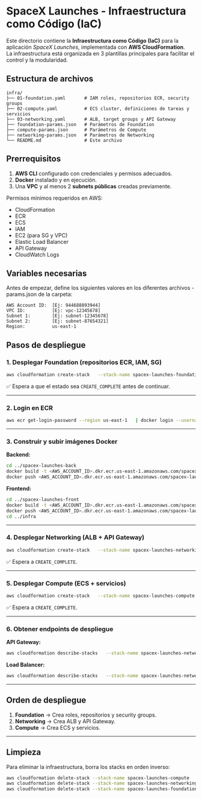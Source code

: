 # SpaceX Launches - Infraestructura como Código (IaC)

Este directorio contiene la **Infraestructura como Código (IaC)** para la aplicación *SpaceX Launches*, implementada con **AWS CloudFormation**.  
La infraestructura está organizada en 3 plantillas principales para facilitar el control y la modularidad.

## Estructura de archivos

```
infra/
├── 01-foundation.yaml       # IAM roles, repositorios ECR, security groups
├── 02-compute.yaml          # ECS cluster, definiciones de tareas y servicios
├── 03-networking.yaml       # ALB, target groups y API Gateway
├── foundation-params.json   # Parámetros de Foundation
├── compute-params.json      # Parámetros de Compute
├── networking-params.json   # Parámetros de Networking
└── README.md                # Este archivo
```

## Prerrequisitos

1. **AWS CLI** configurado con credenciales y permisos adecuados.  
2. **Docker** instalado y en ejecución.  
3. Una **VPC** y al menos 2 **subnets públicas** creadas previamente.  

Permisos mínimos requeridos en AWS:
- CloudFormation  
- ECR  
- ECS  
- IAM  
- EC2 (para SG y VPC)  
- Elastic Load Balancer  
- API Gateway  
- CloudWatch Logs  

## Variables necesarias

Antes de empezar, define los siguientes valores en los diferentes archivos -params.json de la carpeta:

```
AWS Account ID:  [Ej: 944688893944]
VPC ID:          [Ej: vpc-12345678]
Subnet 1:        [Ej: subnet-12345678]
Subnet 2:        [Ej: subnet-87654321]
Region:          us-east-1
```

## Pasos de despliegue

### 1. Desplegar Foundation (repositorios ECR, IAM, SG)

```bash
aws cloudformation create-stack   --stack-name spacex-launches-foundation   --template-body file://01-foundation.yaml   --parameters file://foundation-params.json   --capabilities CAPABILITY_NAMED_IAM   --region us-east-1
```

✅ Espera a que el estado sea `CREATE_COMPLETE` antes de continuar.

---

### 2. Login en ECR

```bash
aws ecr get-login-password --region us-east-1   | docker login --username AWS --password-stdin <AWS_ACCOUNT_ID>.dkr.ecr.us-east-1.amazonaws.com
```

---

### 3. Construir y subir imágenes Docker

**Backend:**
```bash
cd ../spacex-launches-back
docker build -t <AWS_ACCOUNT_ID>.dkr.ecr.us-east-1.amazonaws.com/spacex-launches-back:latest .
docker push <AWS_ACCOUNT_ID>.dkr.ecr.us-east-1.amazonaws.com/spacex-launches-back:latest
```

**Frontend:**
```bash
cd ../spacex-launches-front
docker build -t <AWS_ACCOUNT_ID>.dkr.ecr.us-east-1.amazonaws.com/spacex-launches-front:latest .
docker push <AWS_ACCOUNT_ID>.dkr.ecr.us-east-1.amazonaws.com/spacex-launches-front:latest
cd ../infra
```

---

### 4. Desplegar Networking (ALB + API Gateway)

```bash
aws cloudformation create-stack   --stack-name spacex-launches-networking   --template-body file://03-networking.yaml   --parameters file://networking-params.json   --region us-east-1
```

✅ Espera a `CREATE_COMPLETE`.

---

### 5. Desplegar Compute (ECS + servicios)

```bash
aws cloudformation create-stack   --stack-name spacex-launches-compute   --template-body file://02-compute.yaml   --parameters file://compute-params.json   --region us-east-1
```

✅ Espera a `CREATE_COMPLETE`.

---

### 6. Obtener endpoints de despliegue

**API Gateway:**
```bash
aws cloudformation describe-stacks   --stack-name spacex-launches-networking   --region us-east-1   --query "Stacks[0].Outputs[?OutputKey=='ApiGatewayEndpoint'].OutputValue"   --output text
```

**Load Balancer:**
```bash
aws cloudformation describe-stacks   --stack-name spacex-launches-networking   --region us-east-1   --query "Stacks[0].Outputs[?OutputKey=='ApplicationLoadBalancerDnsName'].OutputValue"   --output text
```

---

## Orden de despliegue

1. **Foundation** → Crea roles, repositorios y security groups.  
2. **Networking** → Crea ALB y API Gateway.  
3. **Compute** → Crea ECS y servicios.  

---

## Limpieza

Para eliminar la infraestructura, borra los stacks en orden inverso:

```bash
aws cloudformation delete-stack --stack-name spacex-launches-compute
aws cloudformation delete-stack --stack-name spacex-launches-networking
aws cloudformation delete-stack --stack-name spacex-launches-foundation
```
